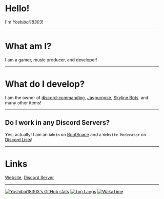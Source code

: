# Hello!
I'm *Yoshiboi18303*!

---

# What am I?
I am a gamer, music producer, and developer!

---

# What do I develop?
I am the owner of [discord-commanding](https://github.com/Yoshiboi18303/Discord-Commanding), [Javpurpose](https://github.com/Yoshiboi18303/Javpurpose), [Skyline Bots](https://github.com/Yoshiboi18303/Skyline-Bots), and many other items!

---

## Do I work in any Discord Servers?
Yes, actually! I am an `Admin` on [BoatSpace](https://discord.gg/kVSzQnHZVC) and a `Website Moderator` on [Discord Lists](https://discord.gg/mKYgZ87GPE)!

---

# Links
[Website](https://yoshiboi18303.tk/), [Discord Server](https://discord.gg/cQufqJmc7J)

---

[![Yoshiboi18303's GitHub stats](https://github-readme-stats.vercel.app/api?username=Yoshiboi18303&theme=synthwave)](https://github.com/anuraghazra/github-readme-stats) [![Top Langs](https://github-readme-stats.vercel.app/api/top-langs/?username=Yoshiboi18303&theme=synthwave)](https://github.com/anuraghazra/github-readme-stats)
[![WakaTime](https://wakatime.com/badge/user/66ed4421-de7f-45c1-8b2c-6b2ed39f104a.svg)](https://wakatime.com/@66ed4421-de7f-45c1-8b2c-6b2ed39f104a)

